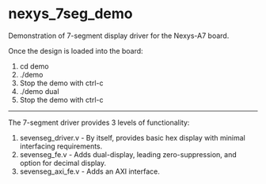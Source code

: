 # nexys_7seg_demo

Demonstration of 7-segment display driver for the Nexys-A7 board.

Once the design is loaded into the board:

1. cd demo
2. ./demo
3. Stop the demo with ctrl-c
4. ./demo dual
5. Stop the demo with ctrl-c

---

The 7-segment driver provides 3 levels of functionality:

1. sevenseg_driver.v - By itself, provides basic hex display with minimal interfacing requirements.
2. sevenseg_fe.v     - Adds dual-display, leading zero-suppression, and option for decimal display.
3. sevenseg_axi_fe.v - Adds an AXI interface.




